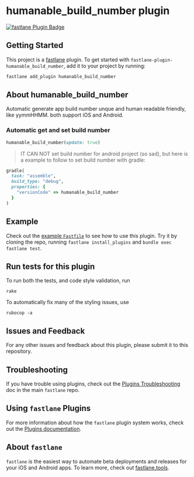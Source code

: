 # humanable_build_number plugin

[![fastlane Plugin Badge](https://rawcdn.githack.com/fastlane/fastlane/master/fastlane/assets/plugin-badge.svg)](https://rubygems.org/gems/fastlane-plugin-humanable_build_number)

## Getting Started

This project is a [fastlane](https://github.com/fastlane/fastlane) plugin. To get started with `fastlane-plugin-humanable_build_number`, add it to your project by running:

```bash
fastlane add_plugin humanable_build_number
```

## About humanable_build_number

Automatic generate app build number unque and human readable friendly, like yymmHHMM. both support iOS and Android.

### Automatic get and set build number

```ruby
humanable_build_number(update: true)
```

> IT CAN NOT set build number for android project (so sad), but here is a example to follow to set build number with gradle:

```ruby
gradle(
  task: "assemble",
  build_type: "debug",
  properties: {
    "versionCode" => humanable_build_number
  }
)
```

## Example

Check out the [example `Fastfile`](fastlane/Fastfile) to see how to use this plugin. Try it by cloning the repo, running `fastlane install_plugins` and `bundle exec fastlane test`.

## Run tests for this plugin

To run both the tests, and code style validation, run

```
rake
```

To automatically fix many of the styling issues, use
```
rubocop -a
```

## Issues and Feedback

For any other issues and feedback about this plugin, please submit it to this repository.

## Troubleshooting

If you have trouble using plugins, check out the [Plugins Troubleshooting](https://github.com/fastlane/fastlane/blob/master/fastlane/docs/PluginsTroubleshooting.md) doc in the main `fastlane` repo.

## Using `fastlane` Plugins

For more information about how the `fastlane` plugin system works, check out the [Plugins documentation](https://github.com/fastlane/fastlane/blob/master/fastlane/docs/Plugins.md).

## About `fastlane`

`fastlane` is the easiest way to automate beta deployments and releases for your iOS and Android apps. To learn more, check out [fastlane.tools](https://fastlane.tools).
